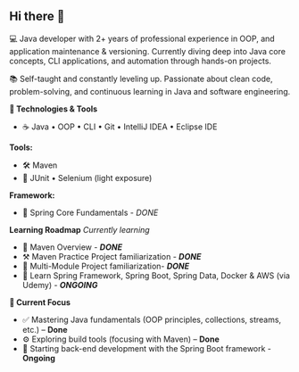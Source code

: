 ## Hi there 👋

💻 Java developer with 2+ years of professional experience in  OOP, and application maintenance & versioning. 
   Currently diving deep into Java core concepts, CLI applications, and automation through hands-on projects.

📚 Self-taught and constantly leveling up. 
   Passionate about clean code, problem-solving, and continuous learning in Java and software engineering.


**🔧 Technologies & Tools**
 - ☕ Java • OOP • CLI • Git • IntelliJ IDEA • Eclipse IDE

**Tools:**
 - 🛠️ Maven
 - 🧪 JUnit • Selenium (light exposure)


**Framework:**
- 🍃 Spring Core Fundamentals - _DONE_



**Learning Roadmap**
_Currently learning_
 - 🚀 Maven Overview - **_DONE_**
 - ⚒️ Maven Practice Project familiarization - **_DONE_**
 - 📖 Multi-Module Project familiarization- **_DONE_**
 - 🏫 Learn Spring Framework, Spring Boot, Spring Data, Docker & AWS (via Udemy) - **_ONGOING_**
   

**🎯 Current Focus**
 - ✅ Mastering Java fundamentals (OOP principles, collections, streams, etc.) – **Done**
 - ⚙️ Exploring build tools (focusing with Maven) – **Done**
 - 🌱 Starting back-end development with the Spring Boot framework - **Ongoing**
